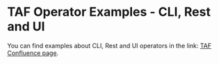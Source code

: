 <head>
   <title>TAF Operator Examples - CLI, Rest and UI</title>
</head>

# TAF Operator Examples - CLI, Rest and UI

You can find examples about CLI, Rest and UI operators in the link: [TAF Confluence page](https://confluence-oss.seli.wh.rnd.internal.ericsson.com/display/TAF/TAF+Test+Case+Examples).
